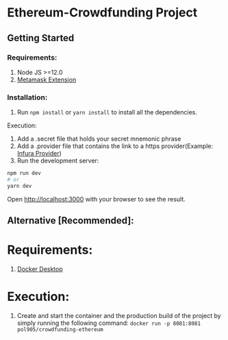 # Ethereum-Crowdfunding Project

## Getting Started

### Requirements:
 1. Node JS >=12.0
 2. [Metamask Extension](https://metamask.io/)
 
### Installation:
1. Run ```npm install``` or ```yarn install``` to install all the dependencies.

Execution:
1. Add a .secret file that holds your secret mnemonic phrase
2. Add a .provider file that contains the link to a https provider(Example: [Infura Provider](https://infura.io/))
3. Run the development server:

```bash
npm run dev
# or
yarn dev
```

Open [http://localhost:3000](http://localhost:3000) with your browser to see the result.

## Alternative [Recommended]:

# Requirements:
 1. [Docker Desktop](https://www.docker.com/products/docker-desktop)

# Execution:
 1. Create and start the container and the production build of the project by simply running the following command:
 ```docker run -p 8081:8081 pol905/crowdfunding-ethereum```